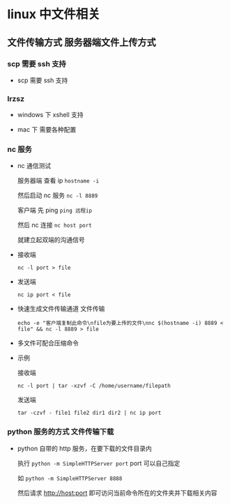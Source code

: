 # linux 中文件相关

## 文件传输方式 服务器端文件上传方式

### scp 需要 ssh 支持

- scp 需要 ssh 支持

### lrzsz

- windows 下 xshell 支持

- mac 下 需要各种配置

### nc 服务

- nc 通信测试

  服务器端 查看 ip `hostname -i`

  然后启动 nc 服务 `nc -l 8889`

  客户端 先 ping `ping 远程ip`

  然后 nc 连接 `nc host port`

  就建立起双端的沟通信号

- 接收端

  `nc -l port > file`

- 发送端

  `nc ip port < file`

- 快速生成文件传输通道 文件传输

  `echo -e "客户端复制此命令\nfile为要上传的文件\nnc $(hostname -i) 8889 < file" && nc -l 8889 > file`

- 多文件可配合压缩命令

- 示例

  接收端

  `nc -l port | tar -xzvf -C /home/username/filepath`

  发送端

  `tar -czvf - file1 file2 dir1 dir2 | nc ip port`

### python 服务的方式 文件传输下载

- python 自带的 http 服务，在要下载的文件目录内

  执行 `python -m SimpleHTTPServer port` port 可以自己指定

  如 `python -m SimpleHTTPServer 8888`

  然后请求 <http://host:port> 即可访问当前命令所在的文件夹并下载相关内容
